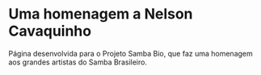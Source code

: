 # Uma homenagem a Nelson Cavaquinho
Página desenvolvida para o Projeto Samba Bio, que faz uma homenagem aos grandes artistas do Samba Brasileiro.
